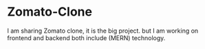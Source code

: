 # Zomato-Clone
I am sharing Zomato clone, it is the big project. but I am working on frontend and backend both include (MERN) technology.
